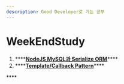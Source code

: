 ```yaml
---
description: Good Developer로 가는 공부
---
```


# WeekEndStudy

1. \*\*\*\*[**NodeJS MySQL과 Serialize ORM**](template-callback-pattern.md)\*\*\*\*
2. \*\*\*\*[**Template/Callback Pattern**](template-callback-pattern.md)\*\*\*\*

\*\*\*\*

